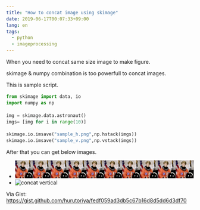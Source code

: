 ```yaml
---
title: "How to concat image using skimage"
date: 2019-06-17T00:07:33+09:00
lang: en
tags:
  - python
  - imageprocessing
---
```


When you need to concat same size image to make figure.

skimage & numpy combination is too powerfull to concat images.

This is sample script.

```python
from skimage import data, io
import numpy as np

img = skimage.data.astronaut()
imgs= [img for i in range(10)]

skimage.io.imsave("sample_h.png",np.hstack(imgs))
skimage.io.imsave("sample_v.png",np.vstack(imgs))
```

After that you can get below images.

- ![concat holiznal](/posts/2019-06-17/images/sample_h.png)
- ![concat vertical](/posts/2019-06-17/images/sample_v.png)

Via Gist:
https://gist.github.com/hurutoriya/fedf059ad3db5c67b16d8d5dd6d3df70
